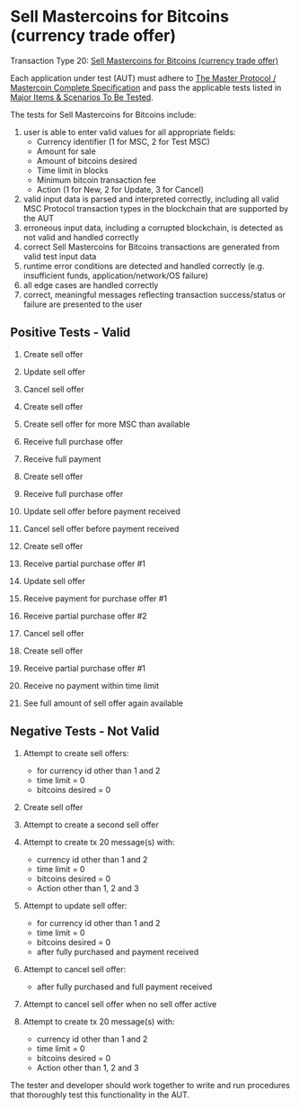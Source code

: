 # Sell Mastercoins for Bitcoins (currency trade offer)

Transaction Type 20: [Sell Mastercoins for Bitcoins (currency trade offer)](https://github.com/mastercoin-MSC/spec#sell-mastercoins-for-bitcoins)

Each application under test (AUT) must adhere to [The Master Protocol / Mastercoin Complete Specification](https://github.com/mastercoin-MSC/spec/blob/master/README.md) and pass the applicable tests listed in [Major Items & Scenarios To Be Tested](https://github.com/marv-engine/QA/blob/master/MastercoinDistributedExchangeTestPlan.md#major-items--scenarios-to-be-tested).

The tests for Sell Mastercoins for Bitcoins include:

1. user is able to enter valid values for all appropriate fields:
    * Currency identifier (1 for MSC, 2 for Test MSC)
    * Amount for sale
    * Amount of bitcoins desired
    * Time limit in blocks
    * Minimum bitcoin transaction fee
    * Action (1 for New, 2 for Update, 3 for Cancel)
1. valid input data is parsed and interpreted correctly, including all valid MSC Protocol transaction types in the blockchain that are supported by the AUT
1. erroneous input data, including a corrupted blockchain, is detected as not valid and handled correctly
1. correct Sell Mastercoins for Bitcoins transactions are generated from valid test input data
1. runtime error conditions are detected and handled correctly (e.g. insufficient funds, application/network/OS failure)
1. all edge cases are handled correctly
1. correct, meaningful messages reflecting transaction success/status or failure are presented to the user

## Positive Tests - Valid
1. Create sell offer
1. Update sell offer
1. Cancel sell offer
1. Create sell offer

1. Create sell offer for more MSC than available
1. Receive full purchase offer
1. Receive full payment

1. Create sell offer
1. Receive full purchase offer
1. Update sell offer before payment received
1. Cancel sell offer before payment received
 
1. Create sell offer
1. Receive partial purchase offer #1
1. Update sell offer
1. Receive payment for purchase offer #1
1. Receive partial purchase offer #2
1. Cancel sell offer

1. Create sell offer
1. Receive partial purchase offer #1
1. Receive no payment within time limit
1. See full amount of sell offer again available


## Negative Tests - Not Valid
1. Attempt to create sell offers:
    * for currency id other than 1 and 2
    * time limit = 0
    * bitcoins desired = 0

1. Create sell offer
1. Attempt to create a second sell offer

1. Attempt to create tx 20 message(s) with:
    * currency id other than 1 and 2
    * time limit = 0
    * bitcoins desired = 0
    * Action other than 1, 2 and 3

1. Attempt to update sell offer: 
    * for currency id other than 1 and 2
    * time limit = 0
    * bitcoins desired = 0
    * after fully purchased and payment received

1. Attempt to cancel sell offer:
    * after fully purchased and full payment received

1. Attempt to cancel sell offer when no sell offer active

1. Attempt to create tx 20 message(s) with:
    * currency id other than 1 and 2
    * time limit = 0
    * bitcoins desired = 0
    * Action other than 1, 2 and 3


The tester and developer should work together to write and run procedures that thoroughly test this functionality in the AUT.

